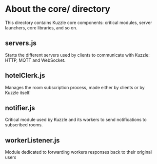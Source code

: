 # About the core/ directory

This directory contains Kuzzle core components: critical modules, server launchers, core libraries, and so on.


## servers.js
Starts the different servers used by clients to communicate with Kuzzle: HTTP, MQTT and WebSocket.

## hotelClerk.js
Manages the room subscription process, made either by clients or by Kuzzle itself.

## notifier.js
Critical module used by Kuzzle and its workers to send notifications to subscribed rooms.

## workerListener.js
Module dedicated to forwarding workers responses back to their original users
